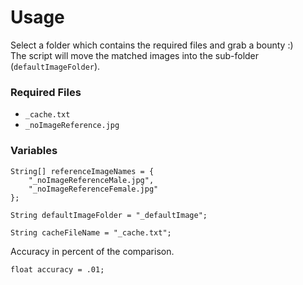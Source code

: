 Usage
=====

Select a folder which contains the required files and grab a bounty :)   
The script will move the matched images into the sub-folder (`defaultImageFolder`).

### Required Files

* `_cache.txt`
* `_noImageReference.jpg`


### Variables ###

	String[] referenceImageNames = {
		"_noImageReferenceMale.jpg",
		"_noImageReferenceFemale.jpg"
	};

	String defaultImageFolder = "_defaultImage";

	String cacheFileName = "_cache.txt";


Accuracy in percent of the comparison.

	float accuracy = .01;